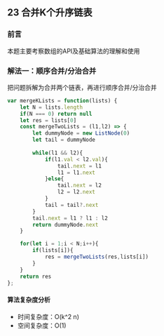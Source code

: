 ## 23 合并K个升序链表

### 前言
本题主要考察数组的API及基础算法的理解和使用


### 解法一：顺序合并/分治合并
把问题拆解为合并两个链表，再进行顺序合并/分治合并

```js
var mergeKLists = function(lists) {
    let N = lists.length
    if(N === 0) return null
    let res = lists[0]
    const mergeTwoLists = (l1,l2) => {
        let dummyNode = new ListNode(0)
        let tail = dummyNode
        
        while(l1 && l2){
            if(l1.val < l2.val){
                tail.next = l1
                l1 = l1.next
            }else{
                tail.next = l2
                l2 = l2.next
            }
            tail = tail?.next
        }
        tail.next = l1 ? l1 : l2
        return dummyNode.next
    }

    for(let i = 1;i < N;i++){
        if(lists[i]){
            res = mergeTwoLists(res,lists[i])
        }
    }
    return res
};
```

#### 算法复杂度分析
- 时间复杂度：O(k^2 n)
- 空间复杂度：O(1) 
&nbsp;
    